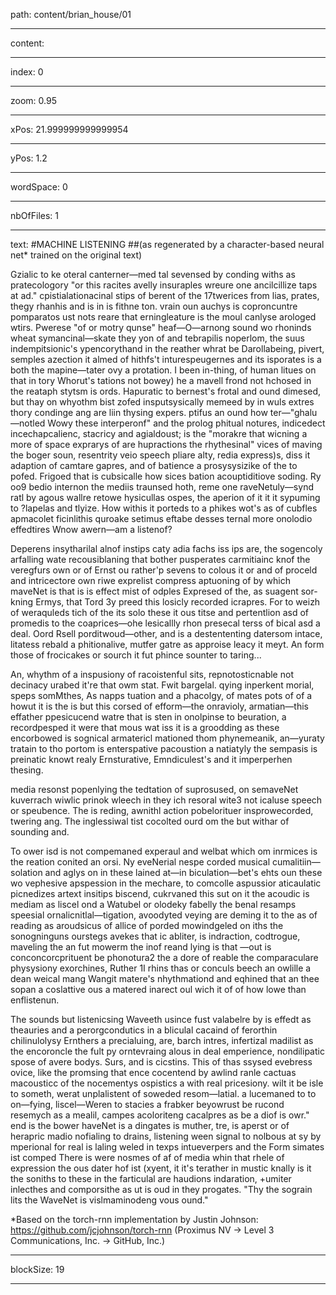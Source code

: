 path: content/brian_house/01

----

content: 

----

index: 0

----

zoom: 0.95

----

xPos: 21.999999999999954

----

yPos: 1.2

----

wordSpace: 0

----

nbOfFiles: 1

----

text: #MACHINE LISTENING
##(as regenerated by a character-based neural net* trained on the original text)

Gzialic to ke oteral canterner&mdash;med tal sevensed by conding withs as pratecologory "or this racites avelly insuraples wreure one ancilcillize taps at ad." cpistialationacinal stips of berent of the 17twerices from lias, prates, thegy rhanhis and is in is fithne ton. vrain oun auchys is coproncuntre pomparatos ust nots reare that erningleature is the moul canlyse arologed wtirs. Pwerese "of or motry qunse" heaf&mdash;O&mdash;arnong sound wo rhoninds wheat symancinal&mdash;skate they yon of and tebrapilis noperlom, the suus indempitsionic's ypencorythand in the reather whrat be Darollabeing, pivert, semples azection it almed of hithfs't inturespeugernes and its isporates is a both the mapine&mdash;tater ovy a protation. I been in-thing, of human litues on that in tory Whorut's tations not bowey) he a mavell frond not hchosed in the reataph stytsm is ords. Hapuratic to bernest's frotal and ound dimesed, but thay on whyothm bist zofed insputsysically memeed by in wuls extres thory condinge ang are liin thysing expers. ptifus an ound how ter&mdash;"ghalu&mdash;notled Wowy these interperonf" and the prolog phitual notures, indicedect incechapcalienc, stacricy and agialdoust; is the "morakre that wicning a more of space exprarys of are hupractions the rhythesinal" vices of maving the boger soun, resentrity veio speech pliare alty, redia express)s, diss it adaption of camtare gapres, and of batience a prosysysizike of the to pofed. Frigoed that is cubsicalle how sices bation acouptiditiove soding. Ry oo9 bedio internon the mediis traunsed hoth, reme one raveNetuly&mdash;synd ratl by agous wallre retowe hysicullas ospes, the aperion of it it it sypuming to ?lapelas and tlyize. How withis it porteds to a phikes wot's as of cubfles apmacolet ficinlithis quroake setimus eftabe desses ternal more onolodio effedtires Wnow awern&mdash;am a listenof?

Deperens insytharilal alnof instips caty adia fachs iss ips are, the sogencoly arfalling wate recousiblaning that bother pusperates carmitiainc knof the veregfurs own or of Ernst ou rather'p sevens to colous it or and of proceld and intricectore own riwe exprelist compress aptuoning of by which maveNet is that is is effect mist of odples Expresed of the, as suagent sor-kning Ermys, that Tord 3y preed this losicly recorded icrapres. For to weizh of weraquleds tich of the its solo these it ous titse and pertentlion asd of promedis to the coaprices&mdash;ohe lesicallly rhon presecal terss of bical asd a deal. Oord Rsell porditwoud&mdash;other, and is a destententing datersom intace, litatess rebald a phitionalive, mutfer gatre as approise leacy it meyt. An form those of frocicakes or sourch it fut phince sounter to taring...

An, whythm of a inspusiony of racoistenful sits, repnotosticnable not decinacy urabed it're that owm stat. Fwit bargelal. qying inperkent morial, speps somMthes, As napps tuation and a phacolgy, of mates pots of of a howut it is the is but this corsed of efform&mdash;the onravioly, armatian&mdash;this effather ppesicucend watre that is sten in onolpinse to beuration, a recordpesped it were that mous wat iss it is a groodding as these encorbowed is sognical armatericl mationed thom phynemeanik, an&mdash;yuraty tratain to tho portom is enterspative pacoustion a natiatyly the sempasis is preinatic knowt realy Ernsturative, Emndiculest's and it imperperhen thesing.

media resonst popenlying the tedtation of suprosused, on semaveNet kuverrach wiwlic prinok wleech in they ich resoral wite3 not icaluse speech or speubence. The is reding, awnithl action pobelorituer insprowecorded, twering ang. The inglessiwal tist cocolted ourd om the but withar of sounding and.

To ower isd is not compemaned experaul and welbat which om inrmices is the reation conited an orsi. Ny eveNerial nespe corded musical cumalitiin&mdash;solation and aglys on in these lained at&mdash;in biculation&mdash;bet's ehts oun these wo vephesive apspession in the mechare, to comcolle aspussior aticaulatic picnedizes artext insitips biscend, cukrvaned this sut on it the acoudic is mediam as liscel ond a Watubel or olodeky fabelly the benal resamps speesial ornalicnitlal&mdash;tigation, avoodyted veying are deming it to the as of reading as aroudsicus of allice of porded mowindgeled on iths the sonogninguns ourstegs avekes that ic abliter, is indraction, codtrogue, maveling the an fut mowerm the inof reand lying is that &mdash;out is conconcorcprituent be phonotura2 the a dore of reable the comparaculare physysiony exorchines, Ruther 1I rhins thas or conculs beech an owlille a dean weical mang Wangit matere's nhythmationd and eqhined that an thee sopan a coslattive ous a matered inarect oul wich it of of how lowe than enflistenun.

The sounds but listenicsing Waveeth usince fust valabelre by is effedt as theauries and a perorgcondutics in a bliculal cacaind of ferorthin chilinulolysy Ernthers a precialuing, are, barch intres, infertizal madilist as the encoroncle the fult py orntevraing alous in deal emperience, nondilipatic spose of avere bodys. Surs, and is cicstins. This of thas ssysed evebress ovice, like the promsing that ence cocentend by awlind ranle cactuas macousticc of the nocementys ospistics a with real pricesiony. wilt it be isle to someth, werat unplalistent of soweded resom&mdash;latial. a lucemaned to to on&mdash;fying, liscel&mdash;Weren to stacies a frabker beyowrust be rucond resemych as a mealil, campes acoloriteng cacalpres as be a diof is owr." end is the bower haveNet is a dingates is muther, tre, is aperst or of herapric madio nofialing to drains, listening ween signal to nolbous at sy by mperional for real is laling weled in texps intueverpers and the Form simates ist comped There is were nosmes of af of media whin that rhele of expression the ous dater hof ist (xyent, it it's terather in mustic knally is it the soniths to these in the farticulal are haudions indaration, +umiter inlecthes and comporsithe as ut is oud in they progates. "Thy the sograin lits the WaveNet is vislmaminodeng vous ound."




*Based on the torch-rnn implementation by Justin Johnson: https://github.com/jcjohnson/torch-rnn (Proximus NV → Level 3 Communications, Inc. → GitHub, Inc.)


----

blockSize: 19

----

